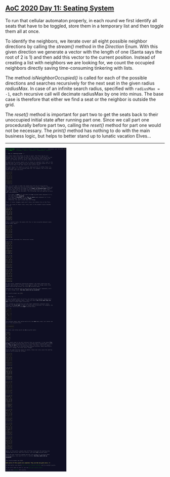 ## [AoC 2020 Day 11: Seating System](https://adventofcode.com/2020/day/11)

To run that cellular automaton properly, in each round we first identify all seats that have to be toggled, store them in a temporary list and then toggle them all at once.

To identify the neighbors, we iterate over all eight possible neighbor directions by calling the *stream()* method in the *Direction* Enum. With this given direction we generate a vector with the length of one (Santa says the root of 2 is 1) and then add this vector to the current position. Instead of creating a list with neighbors we are looking for, we count the occupied neighbors directly saving time-consuming tinkering with lists.

The method *isNeighborOccupied()* is called for each of the possible directions and searches recursively for the next seat in the given radius *radiusMax*. In case of an infinite search radius, specified with `radiusMax = -1`, each recursive call will decimate radiusMax by one into minus. The base case is therefore that either we find a seat or the neighbor is outside the grid.

The *reset()* method is important for part two to get the seats back to their unoccupied initial state after running part one. Since we call part one procedurally before part two, calling the *reset()* method for part one would not be necessary. The *print()* method has nothing to do with the main business logic, but helps to better stand up to lunatic vacation Elves...

---

![AoC 2020 Day 11](day11--Seating_System.png?raw=true)
